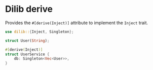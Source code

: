 # Dilib derive

Provides the `#[derive(Inject)]` attribute to implement the `Inject` trait.

```rust
use dilib::{Inject, Singleton};

struct User(String);

#[derive(Inject)]
struct UserService {
    db: Singleton<Vec<User>>,
}
```